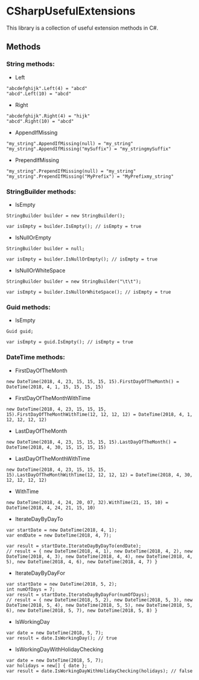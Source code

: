 # CSharpUsefulExtensions
This library is a collection of useful extension methods in C#.

## Methods

### String methods:
* Left
```
"abcdefghijk".Left(4) = "abcd"
"abcd".Left(10) = "abcd"
```

* Right
```
"abcdefghijk".Right(4) = "hijk"
"abcd".Right(10) = "abcd"
```

* AppendIfMissing
```
"my_string".AppendIfMissing(null) = "my_string"
"my_string".AppendIfMissing("mySuffix") = "my_stringmySuffix"
```

* PrependIfMissing
```
"my_string".PrependIfMissing(null) = "my_string"
"my_string".PrependIfMissing("MyPrefix") = "MyPrefixmy_string"
```

### StringBuilder methods:
* IsEmpty
```
StringBuilder builder = new StringBuilder();

var isEmpty = builder.IsEmpty(); // isEmpty = true
```

* IsNullOrEmpty
```
StringBuilder builder = null;

var isEmpty = builder.IsNullOrEmpty(); // isEmpty = true
```

* IsNullOrWhiteSpace
```
StringBuilder builder = new StringBuilder("\t\t");

var isEmpty = builder.IsNullOrWhiteSpace(); // isEmpty = true
```

### Guid methods:
* IsEmpty
```
Guid guid;

var isEmpty = guid.IsEmpty(); // isEmpty = true
```

### DateTime methods:
* FirstDayOfTheMonth
```
new DateTime(2018, 4, 23, 15, 15, 15, 15).FirstDayOfTheMonth() = DateTime(2018, 4, 1, 15, 15, 15, 15)
```

* FirstDayOfTheMonthWithTime
```
new DateTime(2018, 4, 23, 15, 15, 15, 15).FirstDayOfTheMonthWithTime(12, 12, 12, 12) = DateTime(2018, 4, 1, 12, 12, 12, 12)
```

* LastDayOfTheMonth
```
new DateTime(2018, 4, 23, 15, 15, 15, 15).LastDayOfTheMonth() = DateTime(2018, 4, 30, 15, 15, 15, 15)
```

* LastDayOfTheMonthWithTime
```
new DateTime(2018, 4, 23, 15, 15, 15, 15).LastDayOfTheMonthWithTime(12, 12, 12, 12) = DateTime(2018, 4, 30, 12, 12, 12, 12)
```

* WithTime
```
new DateTime(2018, 4, 24, 20, 07, 32).WithTime(21, 15, 10) = DateTime(2018, 4, 24, 21, 15, 10)
```

* IterateDayByDayTo
```
var startDate = new DateTime(2018, 4, 1);
var endDate = new DateTime(2018, 4, 7);

var result = startDate.IterateDayByDayTo(endDate);
// result = { new DateTime(2018, 4, 1), new DateTime(2018, 4, 2), new DateTime(2018, 4, 3), new DateTime(2018, 4, 4), new DateTime(2018, 4, 5), new DateTime(2018, 4, 6), new DateTime(2018, 4, 7) }
```

* IterateDayByDayFor
```
var startDate = new DateTime(2018, 5, 2);
int numOfDays = 7;
var result = startDate.IterateDayByDayFor(numOfDays);
// result = { new DateTime(2018, 5, 2), new DateTime(2018, 5, 3), new DateTime(2018, 5, 4), new DateTime(2018, 5, 5), new DateTime(2018, 5, 6), new DateTime(2018, 5, 7), new DateTime(2018, 5, 8) }
```

* IsWorkingDay
```
var date = new DateTime(2018, 5, 7);
var result = date.IsWorkingDay(); // true
```

* IsWorkingDayWithHolidayChecking
```
var date = new DateTime(2018, 5, 7);
var holidays = new[] { date };
var result = date.IsWorkingDayWithHolidayChecking(holidays); // false
```

